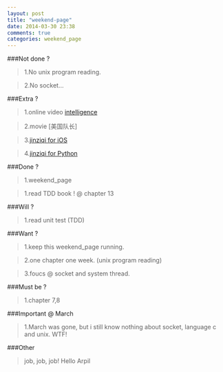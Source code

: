 ```yaml
---
layout: post
title: "weekend-page"
date: 2014-03-30 23:38
comments: true
categories: weekend_page
---
```

###Not done ?

>1.No unix program reading.

>2.No socket...

###Extra ?
	
>1.online video [intelligence](http://www.youku.com/show_page/id_zd49d2168beb111e299f6.html)

>2.movie [美国队长]

>3.[jinziqi for iOS](https://github.com/snowleung/jinziqi)

>4.[jinziqi for Python](https://gist.github.com/snowleung/9745538)
       
###Done ?

>1.weekend_page

>1.read TDD book ! @ chapter 13
	
###Will ?

>1.read unit test (TDD)

###Want ?
 
>1.keep this weekend_page running.
 
>2.one chapter one week. (unix program reading)

>3.foucs @ socket and system thread.

###Must be ?

>1.chapter 7,8

###Important @ March
	
>1.March was gone, but i still know nothing about socket, language c and unix. WTF!
	
###Other 

>job, job, job!
>Hello Arpil